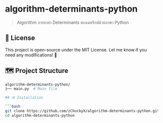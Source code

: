 # algorithm-determinants-python

> Algorithm การหาค่า Determinants ของเมทริกซ์ด้วยภาษา Python

## 📜 License

This project is open-source under the MIT License. Let me know if you need any modifications! 🚀

## 🗺️ Project Structure

```bash
algorithm-determinants-python/
├── main.py  # Main file

## ⚙️ Installation

```bash
git clone https://github.com/zChuckyX/algorithm-determinants-python.git
cd algorithm-determinants-python

